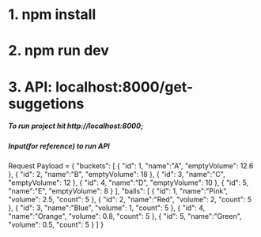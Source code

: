 # 1. npm install

# 2. npm run dev

# 3. API: localhost:8000/get-suggetions

##### To run project hit http://localhost:8000;

##### Input(for reference) to run API

Request Payload = {
"buckets": [
{
"id": 1,
"name":"A",
"emptyVolume": 12.6
},
{
"id": 2,
"name":"B",
"emptyVolume": 18
},
{
"id": 3,
"name":"C",
"emptyVolume": 12
},
{
"id": 4,
"name":"D",
"emptyVolume": 10
},
{
"id": 5,
"name":"E",
"emptyVolume": 8
}
],
"balls": [
{
"id": 1,
"name":"Pink",
"volume": 2.5,
"count": 5
},
{
"id": 2,
"name":"Red",
"volume": 2,
"count": 5
},
{
"id": 3,
"name":"Blue",
"volume": 1,
"count": 5
},
{
"id": 4,
"name":"Orange",
"volume": 0.8,
"count": 5
},
{
"id": 5,
"name":"Green",
"volume": 0.5,
"count": 5
}
]
}
